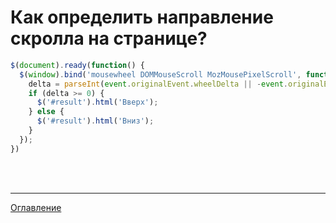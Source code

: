 # Как определить направление скролла на странице?

```js
$(document).ready(function() {
  $(window).bind('mousewheel DOMMouseScroll MozMousePixelScroll', function(event) {
    delta = parseInt(event.originalEvent.wheelDelta || -event.originalEvent.detail);
    if (delta >= 0) {
      $('#result').html('Вверх');
    } else {
      $('#result').html('Вниз');
    }
  });
})
```

<br>
<br>

---

[Оглавление](https://github.com/LexDonowan/DevTips/blob/main/HTML%20Tricks/README.md)
